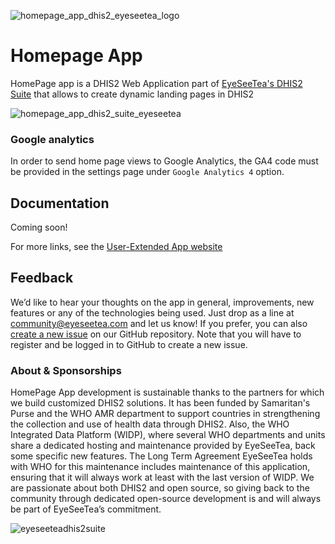 
![homepage_app_dhis2_eyeseetea_logo](https://github.com/EyeSeeTea/home-page-app/assets/108925044/14698ad3-3988-4291-b67e-ae2a374710f8)

# Homepage App

HomePage app is a DHIS2 Web Application part of [EyeSeeTea's DHIS2 Suite](https://eyeseetea.com/dhis2-apps/) that allows to create dynamic landing pages in DHIS2

![homepage_app_dhis2_suite_eyeseetea](https://github.com/EyeSeeTea/home-page-app/assets/108925044/f2169127-7faf-4644-82b5-a4b177c537ed)

### Google analytics

In order to send home page views to Google Analytics, the GA4 code must be provided in the settings page under `Google Analytics 4` option.

## Documentation

Coming soon!

For more links, see the [User-Extended App website](https://eyeseetea.github.io/user-extended-app-blessed/)

## Feedback

We’d like to hear your thoughts on the app in general, improvements, new features or any of the technologies being used. Just drop as a line at community@eyeseetea.com and let us know! If you prefer, you can also [create a new issue](https://github.com/EyeSeeTea/user-extended-app-blessed/issues) on our GitHub repository. Note that you will have to register and be logged in to GitHub to create a new issue.

### About & Sponsorships

HomePage App  development is sustainable thanks to the partners for which we build customized DHIS2 solutions. It has been funded by Samaritan's Purse and the WHO AMR department to support countries in strengthening the collection and use of health data through DHIS2. Also, the WHO Integrated Data Platform (WIDP), where several WHO departments and units share a dedicated hosting and maintenance provided by EyeSeeTea, back some specific new features. The Long Term Agreement EyeSeeTea holds with WHO for this maintenance includes maintenance of this application, ensuring that it will always work at least with the last version of WIDP. We are passionate about both DHIS2 and open source, so giving back to the community through dedicated open-source development is and will always be part of EyeSeeTea’s commitment.

![eyeseeteadhis2suite](https://github.com/EyeSeeTea/home-page-app/assets/108925044/190b9ba1-a8ba-4a92-83c1-3005096d27c1)
